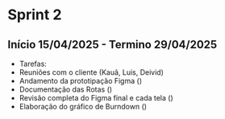 # Sprint 2

## Início 15/04/2025 - Termino 29/04/2025

- Tarefas:
- Reuniões com o cliente (Kauã, Luis, Deivid)
- Andamento da prototipação Figma ()
- Documentação das Rotas ()
- Revisão completa do Figma final e cada tela ()
- Elaboração do gráfico de Burndown ()

